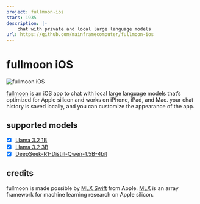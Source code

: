 ```yaml
---
project: fullmoon-ios
stars: 1935
description: |-
    chat with private and local large language models
url: https://github.com/mainframecomputer/fullmoon-ios
---
```


# fullmoon iOS
![fullmoon iOS](https://fullmoon.app/images/app.png)

[fullmoon](https://fullmoon.app) is an iOS app to chat with local large language models that’s optimized for Apple silicon and works on iPhone, iPad, and Mac. your chat history is saved locally, and you can customize the appearance of the app.

## supported models
- [x] [Llama 3.2 1B](https://huggingface.co/mlx-community/Llama-3.2-1B-Instruct-4bit)
- [x] [Llama 3.2 3B](https://huggingface.co/mlx-community/Llama-3.2-3B-Instruct-4bit)
- [x] [DeepSeek-R1-Distill-Qwen-1.5B-4bit](https://huggingface.co/mlx-community/DeepSeek-R1-Distill-Qwen-1.5B-4bit)

## credits
fullmoon is made possible by [MLX Swift](https://github.com/ml-explore/mlx-swift) from Apple. [MLX](https://github.com/ml-explore/mlx) is an array framework for machine learning research on Apple silicon.

